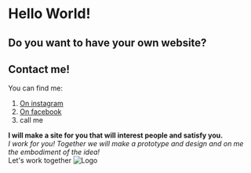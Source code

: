 # Hello World!
## Do you want to have your own website?
## Contact me!
You can find me:  
1. [On instagram](https://www.instagram.com)
2. [On facebook](https://www.facebook.com)
3. call me  

**I will make a site for you that will interest people and satisfy you.**  
_I work for you! Together we will make a prototype and design and on me the embodiment of the idea!_  
Let's work together
![Logo](https://www.delfin-pr.com/wp-content/uploads/2019/05/1-3.jpg)
